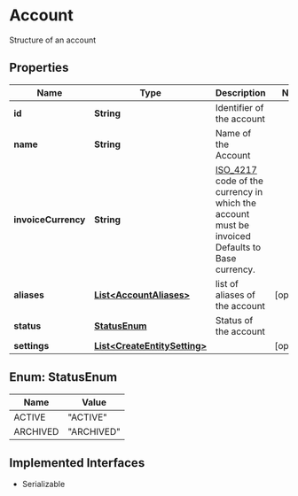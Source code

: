 

# Account

Structure of an account

## Properties

| Name | Type | Description | Notes |
|------------ | ------------- | ------------- | -------------|
|**id** | **String** | Identifier of the account |  |
|**name** | **String** | Name of the Account |  |
|**invoiceCurrency** | **String** | [ISO_4217](https://en.wikipedia.org/wiki/ISO_4217) code of the currency in which the account must be invoiced Defaults to Base currency.  |  |
|**aliases** | [**List&lt;AccountAliases&gt;**](AccountAliases.md) | list of aliases of the account |  [optional] |
|**status** | [**StatusEnum**](#StatusEnum) | Status of the account |  |
|**settings** | [**List&lt;CreateEntitySetting&gt;**](CreateEntitySetting.md) |  |  [optional] |



## Enum: StatusEnum

| Name | Value |
|---- | -----|
| ACTIVE | &quot;ACTIVE&quot; |
| ARCHIVED | &quot;ARCHIVED&quot; |


## Implemented Interfaces

* Serializable


